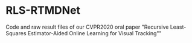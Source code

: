 # RLS-RTMDNet
Code and raw result files of our CVPR2020 oral paper "Recursive Least-Squares Estimator-Aided Online Learning for Visual Tracking""
